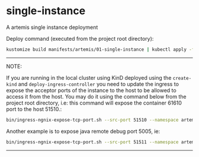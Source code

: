 # single-instance
A artemis single instance deployment

Deploy command (executed from the project root directory):
```sh
kustomize build manifests/artemis/01-single-instance | kubectl apply -f -
```

---
NOTE:

If you are running in the local cluster using KinD deployed using the `create-kind` and `deploy-ingress-controller` you need to update the ingress to expose the acceptor ports of the instance to the host to be allowed to access it from the host. You may do it using the command below  from the project root directory, i.e: this command will expose the container 61610 port to the host 51510.:
```sh
bin/ingress-ngnix-expose-tcp-port.sh --src-port 51510 --namespace artemis-single-instance --dst-service artemis-all-0-svc --dst-port 61610
```

Another example is to expose java remote debug port 5005, ie:
```sh
bin/ingress-ngnix-expose-tcp-port.sh --src-port 51511 --namespace artemis-single-instance --dst-service debugger-svc --dst-port 5005
```
---


